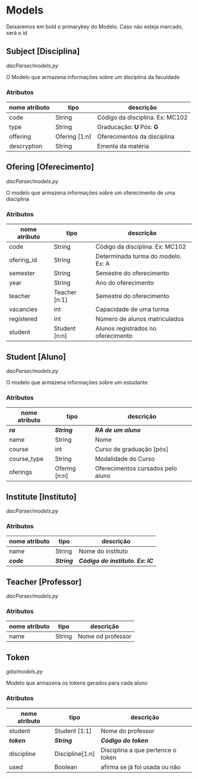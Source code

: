 # Models

Deixaremos em bold o primarykey do Modelo. Caso não esteja marcado, será o id

## **Subject** [Disciplina]
*dacParser/models.py*

O Modelo que armazena informações sobre um disciplina da faculdade

### Atributos
| nome atributo | tipo         | descrição                       |
| ------------- | ------------ | ------------------------------  |
| code          | String       | Código da disciplina. Ex: MC102 |
| type  	    | String       | Graducação: **U** Pós: **G**    |
| offering      | Ofering [1:n]| Oferecimentos da disciplina     |
| descryption   | String       | Ementa da matéria               |


## **Ofering** [Oferecimento]
*dacParser/models.py*

O modelo que armazena informações sobre um oferecimento de uma disciplina

### Atributos
|nome atributo| tipo          | descrição                          |
| ----------- | ------------- | ---------------------------------- |
| code        | String        | Código da disciplina. Ex: MC102    |
| ofering_id  | String        | Determinada turma do modelo. Ex: A |
| semester    | String        | Semestre do oferecimento           |
| year        | String        | Ano do oferecimento                |
| teacher     | Teacher [n:1] | Semestre do oferecimento           |
| vacancies   | int           | Capacidade de uma turma            |
| registered  | int           | Número de alunos matriculados      |
| student     | Student [n:n] | Alunos registrados no oferecimento |


## **Student** [Aluno]
*dacParser/models.py*

O modelo que armazena informações sobre um estudante

### Atributos
|nome atributo| tipo          | descrição               |
| ----------- | ------------- | ----------------------- |
|***ra***     | ***String***  | ***RA de um aluno***    |
| name        | String        | Nome                    |
| course      | int           | Curso de graduação [pós]|
| course_type | String        | Modalidade do Curso     |
| oferings    | Ofering [n:n] | Oferecimentos cursados pelo aluno|


## **Institute** [Instituto]
*dacParser/models.py*


### Atributos
|nome atributo| tipo          | descrição                        |
| ----------- | ------------- | -------------------------------- |  
|    name     | String        | Nome do instituto                |
| ***code***  | ***String***  | ***Código do instituto. Ex: IC***|


## **Teacher** [Professor]
*dacParser/models.py*


### Atributos
|nome atributo| tipo          | descrição           |
| ----------- | ------------- | ------------------- |
|    name     | String        | Nome od professor   |


## **Token**
*gda/models.py*

Modelo que armazena os tokens gerados para cada aluno

### Atributos
|nome atributo| tipo          | descrição                           |
| ----------- | ------------- | ----------------------------------- |
|   student   | Student [1:1] | Nome do professor                   |
| ***token*** | ***String***  | ***Código do token***               |
|  discipline |Discipline[1:n]| Disciplina a que pertence o token   |
|     used    | Boolean       | afirma se já foi usada ou não       |
